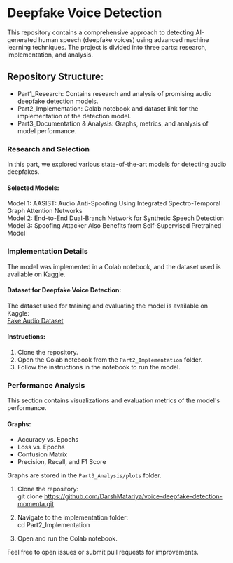# Deepfake Voice Detection  
This repository contains a comprehensive approach to detecting AI-generated human speech (deepfake voices) using advanced machine learning techniques. The project is divided into three parts: research, implementation, and analysis.  

## Repository Structure:  
- Part1_Research: Contains research and analysis of promising audio deepfake detection models.  
- Part2_Implementation: Colab notebook and dataset link for the implementation of the detection model.  
- Part3_Documentation & Analysis: Graphs, metrics, and analysis of model performance.

### Research and Selection  
In this part, we explored various state-of-the-art models for detecting audio deepfakes.  
#### Selected Models:  
Model 1: AASIST: Audio Anti-Spoofing Using Integrated Spectro-Temporal Graph Attention Networks  
Model 2: End-to-End Dual-Branch Network for Synthetic Speech Detection
Model 3: Spoofing Attacker Also Benefits from Self-Supervised Pretrained Model

### Implementation Details  
The model was implemented in a Colab notebook, and the dataset used is available on Kaggle.  

#### Dataset for Deepfake Voice Detection:  
The dataset used for training and evaluating the model is available on Kaggle:  
[Fake Audio Dataset](https://www.kaggle.com/datasets/f0rtaza/fake-audio)  

#### Instructions:  
1. Clone the repository.  
2. Open the Colab notebook from the `Part2_Implementation` folder.  
3. Follow the instructions in the notebook to run the model.  

### Performance Analysis  
This section contains visualizations and evaluation metrics of the model's performance.  
#### Graphs:  
- Accuracy vs. Epochs  
- Loss vs. Epochs  
- Confusion Matrix  
- Precision, Recall, and F1 Score  

Graphs are stored in the `Part3_Analysis/plots` folder.  

1. Clone the repository:  
   git clone https://github.com/DarshMatariya/voice-deepfake-detection-momenta.git  

2. Navigate to the implementation folder:  
   cd Part2_Implementation  

3. Open and run the Colab notebook.


Feel free to open issues or submit pull requests for improvements.  


